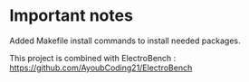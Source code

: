 # Important notes

Added Makefile install commands to install needed packages.

This project is combined with ElectroBench : https://github.com/AyoubCoding21/ElectroBench
